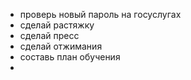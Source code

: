 - проверь новый пароль на госуслугах
- сделай растяжку
- сделай пресс
- сделай отжимания
- составь план обучения
-